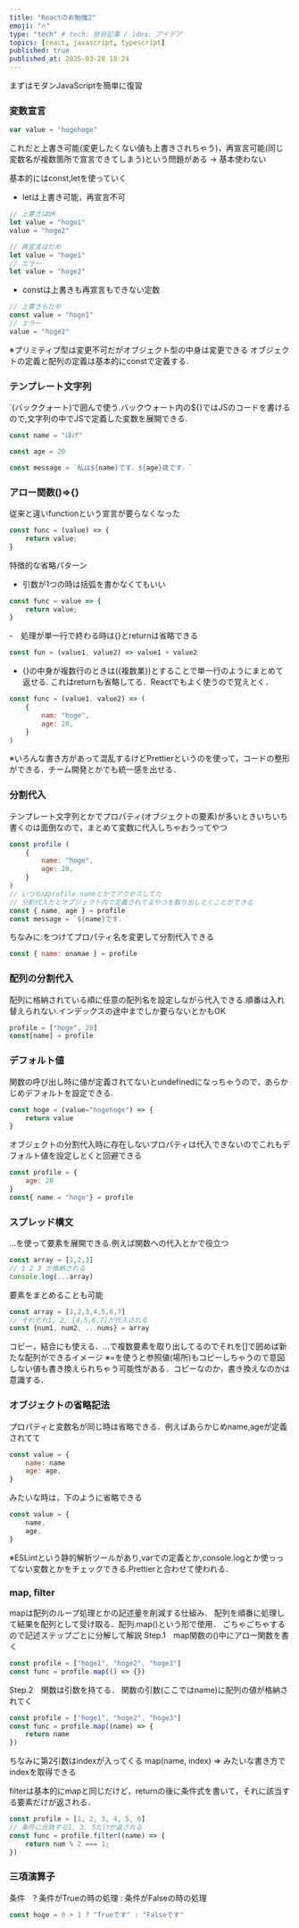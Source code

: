 ```yaml
---
title: "Reactのお勉強2"
emoji: "🔥"
type: "tech" # tech: 技術記事 / idea: アイデア
topics: [react, javascript, typescript]
published: true
published_at: 2025-03-28 18:24
---
```

まずはモダンJavaScriptを簡単に復習

### 変数宣言
```js
var value = "hogehoge"
```
これだと上書き可能(変更したくない値も上書きされちゃう)，再宣言可能(同じ変数名が複数箇所で宣言できてしまう)という問題がある -> 基本使わない

基本的にはconst,letを使っていく
- letは上書き可能，再宣言不可
```js
// 上書きはOK
let value = "hoge1"
value = "hoge2"

// 再宣言はだめ
let value = "hoge1"
// エラー
let value = "hoge2"
```

- constは上書きも再宣言もできない定数
```js
// 上書きもだめ
const value = "hoge1"
// エラー
value = "hoge2"
```

※プリミティブ型は変更不可だがオブジェクト型の中身は変更できる
オブジェクトの定義と配列の定義は基本的にconstで定義する.

### テンプレート文字列
`(バッククォート)で囲んで使う.バックウォート内の${}ではJSのコードを書けるので,文字列の中でJSで定義した変数を展開できる.
```js
const name = "ほげ"

const age = 20

const message = `私は${name}です．${age}歳です．`
```

### アロー関数()=>{}
従来と違いfunctionという宣言が要らなくなった
```js
const func = (value) => {
    return value;
}
```
特徴的な省略パターン
- 引数が1つの時は括弧を書かなくてもいい　
```js
const func = value => {
    return value;
}
```
-　処理が単一行で終わる時は{}とreturnは省略できる
```js
const fun = (value1, value2) => value1 + value2
```
- {}の中身が複数行のときは({複数業})とすることで単一行のようにまとめて返せる.
これはreturnも省略してる．Reactでもよく使うので覚えとく．
```js
const func = (value1, value2) => (
    {
        nam: "hoge",
        age: 20,
    }
)
```
※いろんな書き方があって混乱するけどPrettierというのを使って，コードの整形ができる．チーム開発とかでも統一感を出せる．

### 分割代入
テンプレート文字列とかでプロパティ(オブジェクトの要素)が多いときいちいち書くのは面倒なので，まとめて変数に代入しちゃおうってやつ
```js
const profile (
    {
        name: "hoge",
        age: 20,
    }
)
// いつもはprofile.nameとかでアクセスしてた
// 分割代入だとオブジェクト内で定義されてるやつを取り出しとくことができる
const { name, age } = profile
const message = `${name}です．`
```
ちなみに:をつけてプロパティ名を変更して分割代入できる
```js
const { name: onamae } = profile
```

### 配列の分割代入
配列に格納されている順に任意の配列名を設定しながら代入できる.順番は入れ替えられない.インデックスの途中までしか要らないとかもOK
```js
profile = ["hoge", 20]
const[name] = profile
```

### デフォルト値
関数の呼び出し時に値が定義されてないとundefinedになっちゃうので，あらかじめデフォルトを設定できる.
```js
const hoge = (value="hogehoge") => {
    return value
}
```
オブジェクトの分割代入時に存在しないプロパティは代入できないのでこれもデフォルト値を設定しとくと回避できる
```js
const profile = {
    age: 20
}
const{ name = "hoge"} = profile
```

### スプレッド構文
...を使って要素を展開できる.例えば関数への代入とかで役立つ
```js
const array = [1,2,3]
// 1 2 3 が格納される
console.log(...array) 
```
要素をまとめることも可能
```js
const array = [1,2,3,4,5,6,7]
// それぞれ1, 2, [4,5,6,7]が代入される
const {num1, num2, ...nums} = array
```
コピー，結合にも使える．...で複数要素を取り出してるのでそれを[]で囲めば新たな配列ができるイメージ
※=を使うと参照値(場所)もコピーしちゃうので意図しない値も書き換えられちゃう可能性がある．コピーなのか，書き換えなのかは意識する．

### オブジェクトの省略記法
プロパティと変数名が同じ時は省略できる．例えばあらかじめname,ageが定義されてて
```js
const value = { 
    name: name
    age: age,
}
```
みたいな時は，下のように省略できる
```js
const value = { 
    name,
    age,
}
```

※ESLintという静的解析ツールがあり,varでの定義とか,console.logとか使っってない変数とかをチェックできる.Prettierと合わせて使われる．

### map, filter
mapは配列のループ処理とかの記述量を削減する仕組み．
配列を順番に処理して結果を配列として受け取る．配列.map()という形で使用．
ごちゃごちゃするので記述ステップごとに分解して解説
Step.1　map関数の()中にアロー関数を書く
```js
const profile = ["hoge1", "hoge2", "hoge3"]
const func = profile.map(() => {})
```
Step.2　関数は引数を持てる．
関数の引数(ここではname)に配列の値が格納されてく
```js
const profile = ["hoge1", "hoge2", "hoge3"]
const func = profile.map((name) => {
    return name
})
```
ちなみに第2引数はindexが入ってくる
map(name, index) => みたいな書き方でindexを取得できる


filterは基本的にmapと同じだけど，returnの後に条件式を書いて，それに該当する要素だけが返される．
```js
const profile = [1, 2, 3, 4, 5, 6]
// 条件に合致する1, 3, 5だけが返される
const func = profile.filter((name) => {
    return num % 2 === 1;
})
```

### 三項演算子
条件　? 条件がTrueの時の処理 : 条件がFalseの時の処理
```js
const hoge = 0 > 1 ? "Trueです" : "Falseです"
```
